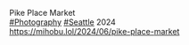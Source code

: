 Pike Place Market  
[\#<span>Photography</span>](https://social.lol/tags/Photography) [\#<span>Seattle</span>](https://social.lol/tags/Seattle) 2024  
[<span class="invisible">https://</span><span class="ellipsis">mihobu.lol/2024/06/pike-place-</span><span class="invisible">market</span>](https://mihobu.lol/2024/06/pike-place-market)